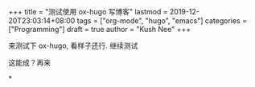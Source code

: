 +++
title = "测试使用 ox-hugo 写博客"
lastmod = 2019-12-20T23:03:14+08:00
tags = ["org-mode", "hugo", "emacs"]
categories = ["Programming"]
draft = true
author = "Kush Nee"
+++

来测试下 ox-hugo, 看样子还行. 继续测试

这能成？再来

\*
